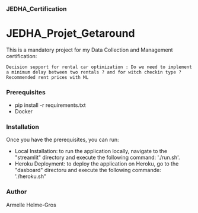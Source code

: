 ### JEDHA_Certification

# JEDHA_Projet_Getaround

This is a mandatory project for my Data Collection and Management certification:


    Decision support for rental car optimization : Do we need to implement a minimum delay between two rentals ? and for witch checkin type ?
    Recommended rent prices with ML


### Prerequisites

- pip install -r requirements.txt
- Docker

### Installation

Once you have the prerequisites, you can run:

- Local Installation: to run the application locally, navigate to the "streamlit" directory and execute the following command: './run.sh'.
- Heroku Deployment: to deploy the application on Heroku, go to the "dasboard" directoru and execute the following commande: './heroku.sh"

### Author

Armelle Helme-Gros
